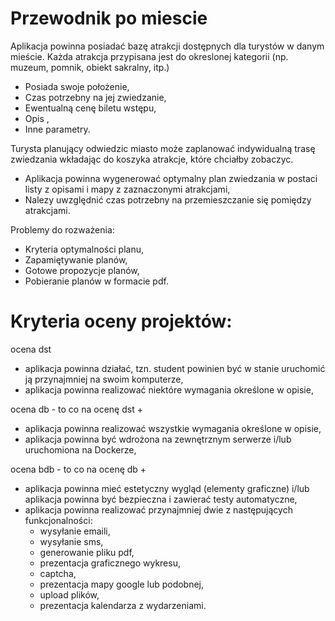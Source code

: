 

# Przewodnik po miescie
Aplikacja powinna posiadać bazę atrakcji dostępnych dla turystów w danym mieście.
Każda atrakcja przypisana jest do okreslonej kategorii (np. muzeum, pomnik, obiekt sakralny, itp.)
* Posiada swoje położenie,
* Czas potrzebny na jej zwiedzanie,
* Ewentualną cenę biletu wstępu,
* Opis ,
* Inne parametry.

Turysta planujący odwiedzic miasto może zaplanować indywidualną trasę zwiedzania wkładając do koszyka atrakcje, które chciałby zobaczyc.
* Aplikacja powinna wygenerować optymalny plan zwiedzania w postaci listy z opisami i mapy z zaznaczonymi atrakcjami,
* Nalezy uwzględnić czas potrzebny na przemieszczanie się pomiędzy atrakcjami.

Problemy do rozważenia: 
* Kryteria optymalności planu,
* Zapamiętywanie planów,
* Gotowe propozycje planów,
* Pobieranie planów w formacie pdf.

# Kryteria oceny projektów:

ocena dst
* aplikacja powinna działać, tzn. student powinien być w stanie uruchomić ją przynajmniej na swoim komputerze,
* aplikacja powinna realizować niektóre wymagania określone w opisie,

ocena db - to co na ocenę dst +
* aplikacja powinna realizować wszystkie wymagania określone w opisie,
* aplikacja powinna być wdrożona na zewnętrznym serwerze i/lub uruchomiona na Dockerze,

ocena bdb - to co na ocenę db +
* aplikacja powinna mieć estetyczny wygląd (elementy graficzne) i/lub aplikacja powinna być bezpieczna i zawierać testy automatyczne,
* aplikacja powinna realizować przynajmniej dwie z następujących funkcjonalności: 
    *  wysyłanie emaili, 
    * wysyłanie sms, 
    * generowanie pliku pdf, 
    * prezentacja graficznego wykresu, 
    * captcha, 
    * prezentacja mapy google lub podobnej, 
    * upload plików, 
    * prezentacja kalendarza z wydarzeniami.